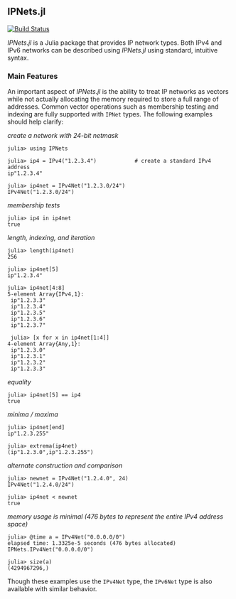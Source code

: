 ## IPNets.jl
[![Build Status](https://travis-ci.org/sbromberger/IPNets.jl.svg?branch=master)](https://travis-ci.org/sbromberger/IPNets.jl)



*IPNets.jl* is a Julia package that provides IP network types. Both IPv4 and IPv6
networks can be described using *IPNets.jl* using standard, intuitive syntax.


### Main Features

An important aspect of *IPNets.jl* is the ability to treat IP networks as
vectors while not actually allocating the memory required to store a full
range of addresses. Common vector operations such as membership testing and
indexing are fully supported with `IPNet` types. The following examples should
help clarify:

*create a network with 24-bit netmask*
```
julia> using IPNets

julia> ip4 = IPv4("1.2.3.4")            # create a standard IPv4 address
ip"1.2.3.4"

julia> ip4net = IPv4Net("1.2.3.0/24")
IPv4Net("1.2.3.0/24")

```
*membership tests*
```
julia> ip4 in ip4net
true
```

*length, indexing, and iteration*
```
julia> length(ip4net)
256

julia> ip4net[5]
ip"1.2.3.4"

julia> ip4net[4:8]
5-element Array{IPv4,1}:
 ip"1.2.3.3"
 ip"1.2.3.4"
 ip"1.2.3.5"
 ip"1.2.3.6"
 ip"1.2.3.7"

 julia> [x for x in ip4net[1:4]]
4-element Array{Any,1}:
 ip"1.2.3.0"
 ip"1.2.3.1"
 ip"1.2.3.2"
 ip"1.2.3.3"
```
*equality*
```
julia> ip4net[5] == ip4
true
```

*minima / maxima*
```
julia> ip4net[end]
ip"1.2.3.255"

julia> extrema(ip4net)
(ip"1.2.3.0",ip"1.2.3.255")
```

*alternate construction and comparison*
```
julia> newnet = IPv4Net("1.2.4.0", 24)
IPv4Net("1.2.4.0/24")

julia> ip4net < newnet
true
```

*memory usage is minimal (476 bytes to represent the entire IPv4 address space)*
```
julia> @time a = IPv4Net("0.0.0.0/0")
elapsed time: 1.3325e-5 seconds (476 bytes allocated)
IPNets.IPv4Net("0.0.0.0/0")

julia> size(a)
(4294967296,)
```

Though these examples use the `IPv4Net` type, the `IPv6Net` type is also available with similar behavior.
